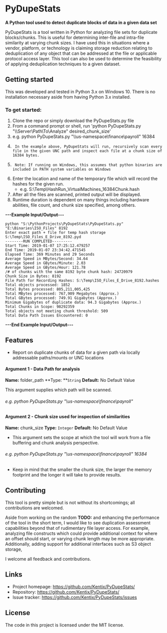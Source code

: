 # PyDupeStats
**A Python tool used to detect duplicate blocks of data in a given data set**

PyDupeStats is a tool written in Python for analyzing file sets for duplicate blocks/chunks. This is useful for determining inter-file and intra-file similarity at varying chunk sizes.
I have used this in situations where a vendor, platform, or technology is claiming storage reduction relating to deduplication of any object that can be addressed at the file or applicable protocol access layer. This tool can also be used to determine the feasibility of applying deduplication techniques to a given dataset.


## Getting started

This was developed and tested in Python 3.x on Windows 10. There is no installation necessary aside from having Python 3.x installed.

### To get started:

1. Clone the repo or simply download the PyDupeStats.py file
2. From a command prompt or shell, run 'python PyDupeStats.py "\\\Server\Path\To\Analyze" desired_chunk_size'
3. e.g. python PyDupeStats.py "\\\us-namespace\finance\payroll" 16384
4.      In the example above, PyDupeStats will run, recursively scan every file in the given UNC path and inspect each file at a chunk size of 16384 bytes.
5.      Note: If running on Windows, this assumes that python binaries are included in PATH system variables on Windows
6. Enter the location and name of the temporary file which will record the hashes for the given run.
    *  e.g. S:\Temp\HashRun_VirtualMachines_16384Chunk.hash
8. After all the files are scanned, printed output will be displayed.
9. Runtime duration is dependent on many things including hardware abilities, file count, and chunk size specified, among others.

**---Example Input/Output---**

    python "S:\PythonProjects\PyDupeStats\PyDupeStats.py" "E:\Binaries\ISO_Files" 8192
    Enter exact path + file for temp hash storage S:\Temp\ISO_Files_E_Drive_8192.pyd
    --------RUN COMPLETED---------
    Start Time: 2019-01-07 17:25:12.479257
    End Time: 2019-01-07 23:34:42.471545
    Elapsed Time: 369 Minutes and 29 Seconds
    Average Speed in MBytes/Second: 34.64
    Average Speed in GBytes/Minute: 2.03
    Average Speed in GBytes/Hour: 121.78
    /# of chunks with the same 8192 byte chunk hash: 24720979
    Chunk Size in Bytes: 8192
    File Path for Recording Hashes: S:\Temp\ISO_Files_E_Drive_8192.hashes
    Total objects processed: 1852
    Total Bytes processed: 805,211,005,425
    Total MBytes processed: 767,909 Megabytes (Approx.)
    Total GBytes processed: 749.91 Gigabytes (Approx.)
    Minimum Gigabytes of duplicate data: 94.3 Gigabytes (Approx.)
    Total Chunks in Scope: 98292359
    Total objects not meeting chunk threshold: 509
    Total Data Path Issues Encountered: 0

**---End Example Input/Output---**

## Features

* Report on duplicate chunks of data for a given path via locally addressable paths/mounts or UNC locations

#### Argument 1 - Data Path for analysis
**Name:** folder_path
**Type: **`String`
**Default:** No Default Value

This argument supplies which path will be scanned.
###### e.g. python PyDupeStats.py "\\us-namespace\finance\payroll"

#### Argument 2 - Chunk size used for inspection of similarities
**Name:** chunk_size
**Type:** `Integer`
**Default:** No Default Value

- This argument sets the scope at which the tool will work from a file buffering and chunk analysis perspective.
###### 	e.g. python PyDupeStats.py "\\us-namespace\finance\payroll" 16384
- Keep in mind that the smaller the chunk size, the larger the memory footprint and the longer it will take to provide results.

## Contributing

This tool is pretty simple but is not without its shortcomings; all contributions are welcomed.

Aside from working on the random **TODO:** and enhancing the performance of the tool in the short term, I would like to see duplication assessment capabilities beyond that of rudimentary file layer access. For example, analyzing file constructs which could provide additional context for where an offset should start, or varying chunk length may be more appropriate. Additionally, adding support for additional interfaces such as S3 object storage, 

I welcome all feedback and contributions.


## Links

- Project homepage: https://github.com/Kentix/PyDupeStats/
- Repository: https://github.com/Kentix/PyDupeStats/
- Issue tracker: https://github.com/Kentix/PyDupeStats/issues

## License

The code in this project is licensed under the MIT license.
